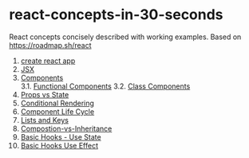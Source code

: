 # react-concepts-in-30-seconds

React concepts concisely described with working examples. Based on https://roadmap.sh/react

1.  [create react app](create-react-app.md)
2.  [JSX](JSX.md)
3.  [Components](Components.md)  
    3.1. [Functional Components](components-functional-components.md)
    3.2. [Class Components](components-class-components.md)
4.  [Props vs State](Props-vs-State.md)
5.  [Conditional Rendering](Conditional-Rendering.md)
6.  [Component Life Cycle](Component-Life-Cycle.md)
7.  [Lists and Keys](Lists-and-Keys.md)
8.  [Compostion-vs-Inheritance](Compostion-vs-Inheritance.md)
9.  [Basic Hooks - Use State](Basic-Hooks-Use-State.md)
10. [Basic Hooks Use Effect](Basic-Hooks-Use-Effect.md)
